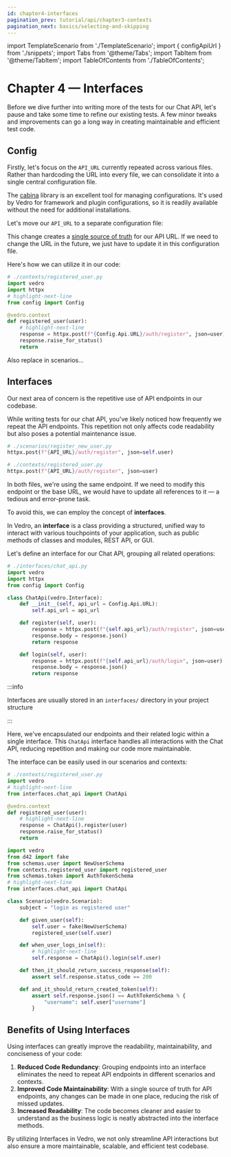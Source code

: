 ```yaml
---
id: chapter4-interfaces
pagination_prev: tutorial/api/chapter3-contexts
pagination_next: basics/selecting-and-skipping
---
```


import TemplateScenario from './TemplateScenario';
import { configApiUrl } from './snippets';
import Tabs from '@theme/Tabs';
import TabItem from '@theme/TabItem';
import TableOfContents from './TableOfContents';

# Chapter 4 — Interfaces

<TableOfContents current="chapter4" />

Before we dive further into writing more of the tests for our Chat API, let's pause and take some time to refine our existing tests. A few minor tweaks and improvements can go a long way in creating maintainable and efficient test code.

## Config

Firstly, let's focus on the `API_URL` currently repeated across various files. Rather than hardcoding the URL into every file, we can consolidate it into a single central configuration file.

The [cabina](https://pypi.org/project/cabina/) library is an excellent tool for managing configurations. It's used by Vedro for framework and plugin configurations, so it is readily available without the need for additional installations.

Let's move our `API_URL` to a separate configuration file:

<TemplateScenario block={configApiUrl} />

This change creates a [single source of truth](https://en.wikipedia.org/wiki/Single_source_of_truth) for our API URL. If we need to change the URL in the future, we just have to update it in this configuration file.

Here's how we can utilize it in our code:

```python
# ./contexts/registered_user.py
import vedro
import httpx
# highlight-next-line
from config import Config

@vedro.context
def registered_user(user):
    # highlight-next-line
    response = httpx.post(f"{Config.Api.URL}/auth/register", json=user)
    response.raise_for_status()
    return
```

Also replace in scenarios...

## Interfaces

Our next area of concern is the repetitive use of API endpoints in our codebase.

While writing tests for our chat API, you've likely noticed how frequently we repeat the API endpoints. This repetition not only affects code readability but also poses a potential maintenance issue.

```python
# ./scenarios/register_new_user.py
httpx.post(f"{API_URL}/auth/register", json=self.user)

# ./contexts/registered_user.py
httpx.post(f"{API_URL}/auth/register", json=user)
```

In both files, we're using the same endpoint. If we need to modify this endpoint or the base URL, we would have to update all references to it — a tedious and error-prone task.

To avoid this, we can employ the concept of **interfaces**.

In Vedro, an **interface** is a class providing a structured, unified way to interact with various touchpoints of your application, such as public methods of classes and modules, REST API, or GUI.

Let's define an interface for our Chat API, grouping all related operations:

```python
# ./interfaces/chat_api.py
import vedro
import httpx
from config import Config

class ChatApi(vedro.Interface):
    def __init__(self, api_url = Config.Api.URL):
        self.api_url = api_url

    def register(self, user):
        response = httpx.post(f"{self.api_url}/auth/register", json=user)
        response.body = response.json()
        return response

    def login(self, user):
        response = httpx.post(f"{self.api_url}/auth/login", json=user)
        response.body = response.json()
        return response

```

:::info

Interfaces are usually stored in an `interfaces/` directory in your project structure

:::

Here, we've encapsulated our endpoints and their related logic within a single interface. This `ChatApi` interface handles all interactions with the Chat API, reducing repetition and making our code more maintainable.

The interface can be easily used in our scenarios and contexts:

<Tabs>
  <TabItem value="context" label="Context" default>

```python
# ./contexts/registered_user.py
import vedro
# highlight-next-line
from interfaces.chat_api import ChatApi

@vedro.context
def registered_user(user):
    # highlight-next-line
    response = ChatApi().register(user)
    response.raise_for_status()
    return
```

  </TabItem>

  <TabItem value="scenario" label="Scenario">

```python
import vedro
from d42 import fake
from schemas.user import NewUserSchema
from contexts.registered_user import registered_user
from schemas.token import AuthTokenSchema
# highlight-next-line
from interfaces.chat_api import ChatApi

class Scenario(vedro.Scenario):
    subject = "login as registered user"

    def given_user(self):
        self.user = fake(NewUserSchema)
        registered_user(self.user)

    def when_user_logs_in(self):
        # highlight-next-line
        self.response = ChatApi().login(self.user)

    def then_it_should_return_success_response(self):
        assert self.response.status_code == 200

    def and_it_should_return_created_token(self):
        assert self.response.json() == AuthTokenSchema % {
            "username": self.user["username"]
        }
```

  </TabItem>
</Tabs>

## Benefits of Using Interfaces

Using interfaces can greatly improve the readability, maintainability, and conciseness of your code:

1. **Reduced Code Redundancy**: Grouping endpoints into an interface eliminates the need to repeat API endpoints in different scenarios and contexts.
2. **Improved Code Maintainability**: With a single source of truth for API endpoints, any changes can be made in one place, reducing the risk of missed updates.
3. **Increased Readability**: The code becomes cleaner and easier to understand as the business logic is neatly abstracted into the interface methods.

By utilizing Interfaces in Vedro, we not only streamline API interactions but also ensure a more maintainable, scalable, and efficient test codebase.
